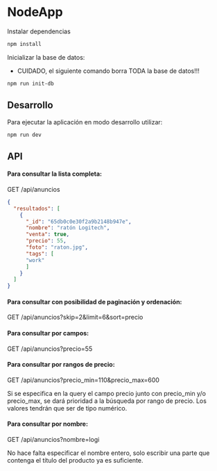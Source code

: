 # NodeApp

Instalar dependencias

```js
npm install
```

Inicializar la base de datos:

* CUIDADO, el siguiente comando borra TODA la base de datos!!!

```sh
npm run init-db
```

## Desarrollo

Para ejecutar la aplicación en modo desarrollo utilizar:

```js
npm run dev
```


## API

#### Para consultar la lista completa:

GET /api/anuncios

```json
{
  "resultados": [
    {
      "_id": "65db0c0e30f2a9b2148b947e",
      "nombre": "ratón Logitech",
      "venta": true,
      "precio": 55,
      "foto": "raton.jpg",
      "tags": [
      "work"
      ]
    }
  ]
}
```

#### Para consultar con posibilidad de paginación y ordenación:

GET /api/anuncios?skip=2&limit=6&sort=precio

#### Para consultar por campos: 

GET /api/anuncios?precio=55

#### Para consultar por rangos de precio:

GET /api/anuncios?precio_min=110&precio_max=600

Si se especifica en la query el campo precio junto con precio_min y/o precio_max, se dará prioridad a la búsqueda por rango de precio. Los valores tendrán que ser de tipo numérico.

#### Para consultar por nombre:

GET /api/anuncios?nombre=logi

No hace falta especificar el nombre entero, solo escribir una parte que contenga el título del producto ya es suficiente.

